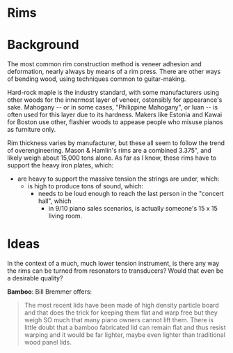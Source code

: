 # Rims

# Background

The most common rim construction method is veneer adhesion and deformation, nearly always by means of a rim press. There are other ways of bending wood, using techniques common to guitar-making.

Hard-rock maple is the industry standard, with some manufacturers using other woods for the innermost layer of veneer, ostensibly for appearance's sake. Mahogany -- or in some cases, "Philippine Mahogany", or luan -- is often used for this layer due to its hardness. Makers like Estonia and Kawai for Boston use other, flashier woods to appease people who misuse pianos as furniture only.

Rim thickness varies by manufacturer, but these all seem to follow the trend of overengineering. Mason & Hamlin's rims are a combined 3.375", and likely weigh about 15,000 tons alone. As far as I know, these rims have to support the heavy iron plates, which:
  * are heavy to support the massive tension the strings are under, which:
    * is high to produce tons of sound, which:
      * needs to be loud enough to reach the last person in the "concert hall", which
        * in 9/10 piano sales scenarios, is actually someone's 15 x 15 living room.

# Ideas

In the context of a much, much lower tension instrument, is there any way the rims can be turned from resonators to transducers? Would that even be a desirable quality?

**Bamboo**: Bill Bremmer offers:
> The most recent lids have been made of high density particle board and that does the trick for keeping them flat and warp free but they weigh SO much that many piano owners cannot lift them. There is little doubt that a bamboo fabricated lid can remain flat and thus resist warping and it would be far lighter, maybe even lighter than traditional wood panel lids. 